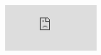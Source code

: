 <iframe
  class="embed-video youtube lazyload"
  src="https://www.youtube.com/embed/gset79KMmt0"
  title="YouTube video player"
  frameborder="0"
  allow="accelerometer; autoplay; clipboard-write; encrypted-media; gyroscope; picture-in-picture"
  allowfullscreen
></iframe>
